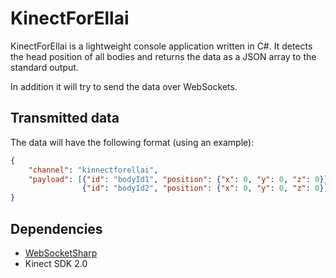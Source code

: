 # KinectForEllai

KinectForEllai is a lightweight console application written in C#. It detects the head position of all bodies and returns the data as a JSON array to the standard output.

In addition it will try to send the data over WebSockets.

## Transmitted data
The data will have the following format (using an example):

```json
{
    "channel": "kinnectforellai", 
    "payload": [{"id": "bodyId1", "position": {"x": 0, "y": 0, "z": 0}},
                {"id": "bodyId2", "position": {"x": 0, "y": 0, "z": 0}]
}
```
## Dependencies
* [WebSocketSharp](https://github.com/sta/websocket-sharp)
* Kinect SDK 2.0
